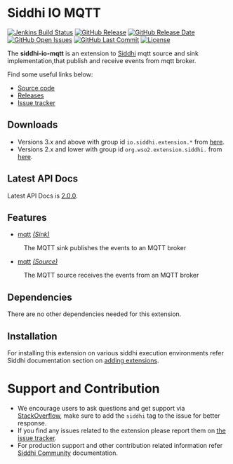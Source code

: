 Siddhi IO MQTT
======================================

[![Jenkins Build Status](https://wso2.org/jenkins/job/siddhi/job/siddhi-io-mqtt/badge/icon)](https://wso2.org/jenkins/job/siddhi/job/siddhi-io-mqtt/)
[![GitHub Release](https://img.shields.io/github/release/siddhi-io/siddhi-io-mqtt.svg)](https://github.com/siddhi-io/siddhi-io-mqtt/releases)
[![GitHub Release Date](https://img.shields.io/github/release-date/siddhi-io/siddhi-io-mqtt.svg)](https://github.com/siddhi-io/siddhi-io-mqtt/releases)
[![GitHub Open Issues](https://img.shields.io/github/issues-raw/siddhi-io/siddhi-io-mqtt.svg)](https://github.com/siddhi-io/siddhi-io-mqtt/issues)
[![GitHub Last Commit](https://img.shields.io/github/last-commit/siddhi-io/siddhi-io-mqtt.svg)](https://github.com/siddhi-io/siddhi-io-mqtt/commits/master)
[![License](https://img.shields.io/badge/License-Apache%202.0-blue.svg)](https://opensource.org/licenses/Apache-2.0)
  
The **siddhi-io-mqtt** is an extension to <a target="_blank" href="https://wso2.github.io/siddhi">Siddhi</a> mqtt source and sink implementation,that publish and receive events from mqtt broker.

Find some useful links below:

* <a target="_blank" href="https://github.com/siddhi-io/siddhi-io-mqtt">Source code</a>
* <a target="_blank" href="https://github.com/siddhi-io/siddhi-io-mqtt/releases">Releases</a>
* <a target="_blank" href="https://github.com/siddhi-io/siddhi-io-mqtt/issues">Issue tracker</a>

## Downloads
* Versions 3.x and above with group id `io.siddhi.extension.*` from <a target="_blank" href="https://mvnrepository.com/artifact/io.siddhi.extension.io.mqtt/siddhi-io-mqtt/">here</a>.
* Versions 2.x and lower with group id `org.wso2.extension.siddhi.` from  <a target="_blank" href="https://mvnrepository.com/artifact/io.siddhi.extension.io.mqtt/siddhi-io-mqtt">here</a>.

## Latest API Docs 

Latest API Docs is <a target="_blank" href="https://siddhi-io.github.io/siddhi-io-mqtt/api/2.0.0">2.0.0</a>.

## Features

* <a target="_blank" href="https://siddhi-io.github.io/siddhi-io-mqtt/api/2.0.0/#mqtt-sink">mqtt</a> *<a target="_blank" href="http://siddhi.io/documentation/siddhi-5.x/query-guide-5.x/#sink">(Sink)</a>*<br><div style="padding-left: 1em;"><p>The MQTT sink publishes the events to an MQTT broker </p></div>
* <a target="_blank" href="https://siddhi-io.github.io/siddhi-io-mqtt/api/2.0.0/#mqtt-source">mqtt</a> *<a target="_blank" href="http://siddhi.io/documentation/siddhi-5.x/query-guide-5.x/#source">(Source)</a>*<br><div style="padding-left: 1em;"><p>The MQTT source receives the events from an MQTT broker </p></div>

## Dependencies

There are no other dependencies needed for this extension.

## Installation

For installing this extension on various siddhi execution environments refer Siddhi documentation section on <a target="_blank" href="https://siddhi.io/redirect/add-extensions.html">adding extensions</a>.

# Support and Contribution

* We encourage users to ask questions and get support via <a target="_blank" href="https://stackoverflow.com/questions/tagged/siddhi">StackOverflow</a>, make sure to add the `siddhi` tag to the issue for better response.
* If you find any issues related to the extension please report them on <a target="_blank" href="https://github.com/siddhi-io/siddhi-execution-string/issues">the issue tracker</a>.
* For production support and other contribution related information refer <a target="_blank" href="https://siddhi.io/community/">Siddhi Community</a> documentation. 

